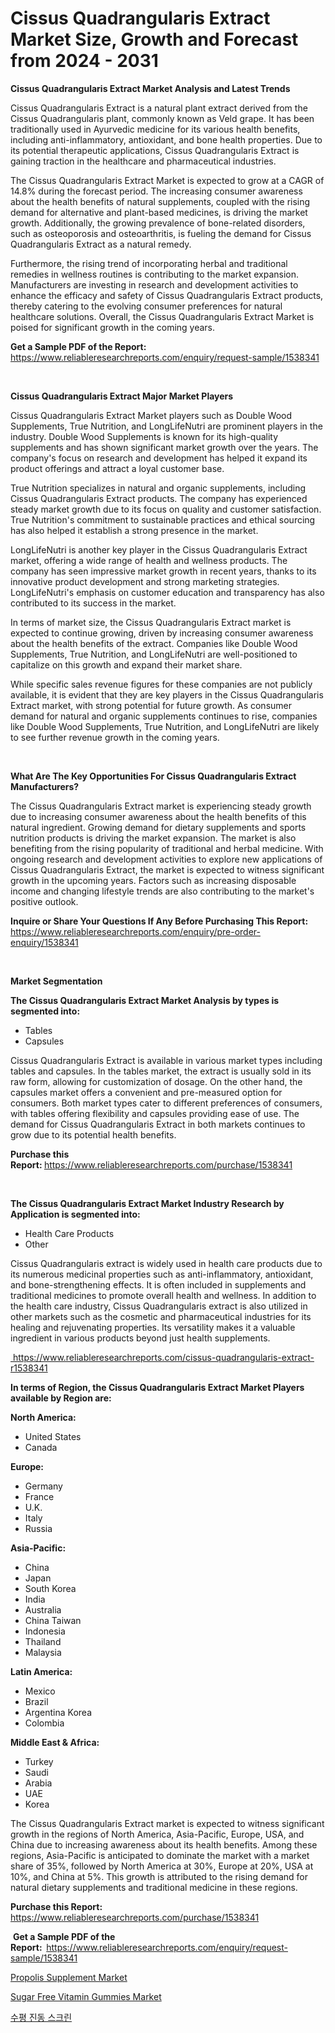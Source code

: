 <p><h1>Cissus Quadrangularis Extract Market Size, Growth and Forecast from 2024 - 2031</h1></p><p><strong>Cissus Quadrangularis Extract Market Analysis and Latest Trends</strong></p>
<p><p>Cissus Quadrangularis Extract is a natural plant extract derived from the Cissus Quadrangularis plant, commonly known as Veld grape. It has been traditionally used in Ayurvedic medicine for its various health benefits, including anti-inflammatory, antioxidant, and bone health properties. Due to its potential therapeutic applications, Cissus Quadrangularis Extract is gaining traction in the healthcare and pharmaceutical industries.</p><p>The Cissus Quadrangularis Extract Market is expected to grow at a CAGR of 14.8% during the forecast period. The increasing consumer awareness about the health benefits of natural supplements, coupled with the rising demand for alternative and plant-based medicines, is driving the market growth. Additionally, the growing prevalence of bone-related disorders, such as osteoporosis and osteoarthritis, is fueling the demand for Cissus Quadrangularis Extract as a natural remedy.</p><p>Furthermore, the rising trend of incorporating herbal and traditional remedies in wellness routines is contributing to the market expansion. Manufacturers are investing in research and development activities to enhance the efficacy and safety of Cissus Quadrangularis Extract products, thereby catering to the evolving consumer preferences for natural healthcare solutions. Overall, the Cissus Quadrangularis Extract Market is poised for significant growth in the coming years.</p></p>
<p><strong>Get a Sample PDF of the Report:&nbsp;</strong> <a href="https://www.reliableresearchreports.com/enquiry/request-sample/1538341">https://www.reliableresearchreports.com/enquiry/request-sample/1538341</a></p>
<p>&nbsp;</p>
<p><strong>Cissus Quadrangularis Extract Major Market Players</strong></p>
<p><p>Cissus Quadrangularis Extract Market players such as Double Wood Supplements, True Nutrition, and LongLifeNutri are prominent players in the industry. Double Wood Supplements is known for its high-quality supplements and has shown significant market growth over the years. The company's focus on research and development has helped it expand its product offerings and attract a loyal customer base.</p><p>True Nutrition specializes in natural and organic supplements, including Cissus Quadrangularis Extract products. The company has experienced steady market growth due to its focus on quality and customer satisfaction. True Nutrition's commitment to sustainable practices and ethical sourcing has also helped it establish a strong presence in the market.</p><p>LongLifeNutri is another key player in the Cissus Quadrangularis Extract market, offering a wide range of health and wellness products. The company has seen impressive market growth in recent years, thanks to its innovative product development and strong marketing strategies. LongLifeNutri's emphasis on customer education and transparency has also contributed to its success in the market.</p><p>In terms of market size, the Cissus Quadrangularis Extract market is expected to continue growing, driven by increasing consumer awareness about the health benefits of the extract. Companies like Double Wood Supplements, True Nutrition, and LongLifeNutri are well-positioned to capitalize on this growth and expand their market share.</p><p>While specific sales revenue figures for these companies are not publicly available, it is evident that they are key players in the Cissus Quadrangularis Extract market, with strong potential for future growth. As consumer demand for natural and organic supplements continues to rise, companies like Double Wood Supplements, True Nutrition, and LongLifeNutri are likely to see further revenue growth in the coming years.</p></p>
<p>&nbsp;</p>
<p><strong>What Are The Key Opportunities For Cissus Quadrangularis Extract Manufacturers?</strong></p>
<p><p>The Cissus Quadrangularis Extract market is experiencing steady growth due to increasing consumer awareness about the health benefits of this natural ingredient. Growing demand for dietary supplements and sports nutrition products is driving the market expansion. The market is also benefiting from the rising popularity of traditional and herbal medicine. With ongoing research and development activities to explore new applications of Cissus Quadrangularis Extract, the market is expected to witness significant growth in the upcoming years. Factors such as increasing disposable income and changing lifestyle trends are also contributing to the market's positive outlook.</p></p>
<p><strong>Inquire or Share Your Questions If Any Before Purchasing This Report:</strong> <a href="https://www.reliableresearchreports.com/enquiry/pre-order-enquiry/1538341">https://www.reliableresearchreports.com/enquiry/pre-order-enquiry/1538341</a></p>
<p>&nbsp;</p>
<p><strong>Market Segmentation</strong></p>
<p><strong>The Cissus Quadrangularis Extract Market Analysis by types is segmented into:</strong></p>
<p><ul><li>Tables</li><li>Capsules</li></ul></p>
<p><p>Cissus Quadrangularis Extract is available in various market types including tables and capsules. In the tables market, the extract is usually sold in its raw form, allowing for customization of dosage. On the other hand, the capsules market offers a convenient and pre-measured option for consumers. Both market types cater to different preferences of consumers, with tables offering flexibility and capsules providing ease of use. The demand for Cissus Quadrangularis Extract in both markets continues to grow due to its potential health benefits.</p></p>
<p><strong>Purchase this Report:&nbsp;</strong><a href="https://www.reliableresearchreports.com/purchase/1538341">https://www.reliableresearchreports.com/purchase/1538341</a></p>
<p>&nbsp;</p>
<p><strong>The Cissus Quadrangularis Extract Market Industry Research by Application is segmented into:</strong></p>
<p><ul><li>Health Care Products</li><li>Other</li></ul></p>
<p><p>Cissus Quadrangularis extract is widely used in health care products due to its numerous medicinal properties such as anti-inflammatory, antioxidant, and bone-strengthening effects. It is often included in supplements and traditional medicines to promote overall health and wellness. In addition to the health care industry, Cissus Quadrangularis extract is also utilized in other markets such as the cosmetic and pharmaceutical industries for its healing and rejuvenating properties. Its versatility makes it a valuable ingredient in various products beyond just health supplements.</p></p>
<p><a href="https://www.reliableresearchreports.com/cissus-quadrangularis-extract-r1538341">&nbsp;https://www.reliableresearchreports.com/cissus-quadrangularis-extract-r1538341</a></p>
<p><strong>In terms of Region, the Cissus Quadrangularis Extract Market Players available by Region are:</strong></p>
<p>
    <p> <strong> North America: </strong>
        <ul>
            <li>United States</li>
            <li>Canada</li>
        </ul>
        </p> 
    <p> <strong> Europe: </strong>
        <ul>
            <li>Germany</li>
            <li>France</li>
            <li>U.K.</li>
            <li>Italy</li>
            <li>Russia</li>
        </ul>
        </p> 
    <p> <strong> Asia-Pacific: </strong>
        <ul>
            <li>China</li>
            <li>Japan</li>
            <li>South Korea</li>
            <li>India</li>
            <li>Australia</li>
            <li>China Taiwan</li>
            <li>Indonesia</li>
            <li>Thailand</li>
            <li>Malaysia</li>
        </ul>
        </p> 
    <p> <strong> Latin America: </strong>
        <ul>
            <li>Mexico</li>
            <li>Brazil</li>
            <li>Argentina Korea</li>
            <li>Colombia</li>
        </ul>
        </p> 
    <p> <strong> Middle East & Africa: </strong>
        <ul>
            <li>Turkey</li>
            <li>Saudi</li>
            <li>Arabia</li>
            <li>UAE</li>
            <li>Korea</li>
        </ul>
    </p>
    </p>
<p><p>The Cissus Quadrangularis Extract market is expected to witness significant growth in the regions of North America, Asia-Pacific, Europe, USA, and China due to increasing awareness about its health benefits. Among these regions, Asia-Pacific is anticipated to dominate the market with a market share of 35%, followed by North America at 30%, Europe at 20%, USA at 10%, and China at 5%. This growth is attributed to the rising demand for natural dietary supplements and traditional medicine in these regions.</p></p>
<p><strong>Purchase this Report: </strong><a href="https://www.reliableresearchreports.com/purchase/1538341">https://www.reliableresearchreports.com/purchase/1538341</a></p>
<p>&nbsp;<strong>Get a Sample PDF of the Report:&nbsp;&nbsp;</strong><a href="https://www.reliableresearchreports.com/enquiry/request-sample/1538341">https://www.reliableresearchreports.com/enquiry/request-sample/1538341</a></p>
<p><strong></strong></p>
<p><p><a href="https://github.com/nathandecarvalho/Market-Research-Report-List-3/blob/main/propolis-supplement-market.md">Propolis Supplement Market</a></p><p><a href="https://github.com/kosella/Market-Research-Report-List-3/blob/main/sugar-free-vitamin-gummies-market.md">Sugar Free Vitamin Gummies Market</a></p><p><a href="https://github.com/chupp85/Market-Research-Report-List-1/blob/main/363385456419.md">수평 진동 스크린</a></p></p>